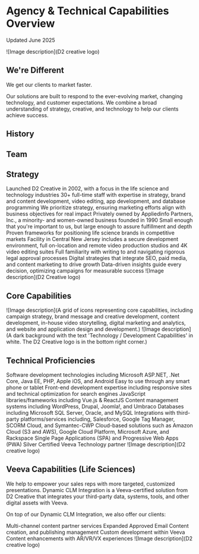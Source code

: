 # Agency \& Technical Capabilities Overview

Updated June 2025

!\[Image description\](D2 creative logo)

## We're Different

We get our clients to market faster.

Our solutions are built to respond to the ever-evolving market, changing technology, and customer expectations. We combine a broad understanding of strategy, creative, and technology to help our clients achieve success.

## History

## Team

## Strategy

Launched D2 Creative in 2002, with a focus in the life science and technology industries
30+ full-time staff with expertise in strategy, brand and content development, video editing, app development, and database programming
We prioritize strategy, ensuring marketing efforts align with business objectives for real impact
Privately owned by Appliedinfo Partners, Inc., a minority- and women-owned business founded in 1990
Small enough that you're important to us, but large enough to assure fulfillment and depth
Proven frameworks for positioning life science brands in competitive markets
Facility in Central New Jersey includes a secure development environment, full on-location and remote video production studios and 4K video editing suites
Full familiarity with writing to and navigating rigorous legal approval processes
Digital strategies that integrate SEO, paid media, and content marketing to drive growth
Data-driven insights guide every decision, optimizing campaigns for measurable success
!\[Image description\](D2 Creative logo)

## Core Capabilities

!\[Image description\](A grid of icons representing core capabilities, including campaign strategy, brand message and creative development, content development, in-house video storytelling, digital marketing and analytics, and website and application design and development.)
!\[Image description\](A dark background with the text 'Technology / Development Capabilities' in white. The D2 Creative logo is in the bottom right corner.)

## **Technical Proficiencies**

Software development technologies including Microsoft ASP.NET, .Net Core, Java EE, PHP, Apple iOS, and Android Easy to use through any smart phone or tablet
Front-end development expertise including responsive sites and technical optimization for search engines
JavaScript libraries/frameworks including Vue.js \& ReactJS
Content management systems including WordPress, Drupal, Joomla!, and Umbraco
Databases including Microsoft SQL Server, Oracle, and MySQL
Integrations with third-party platforms/services including, Salesforce, Google Tag Manager, SCORM Cloud, and Symantec-CWP
Cloud-based solutions such as Amazon Cloud (S3 and AWS), Google Cloud Platform, Microsoft Azure, and Rackspace
Single Page Applications (SPA) and Progressive Web Apps (PWA)
Silver Certified Veeva Technology partner
!\[Image description\](D2 creative logo)

## **Veeva Capabilities (Life Sciences)**

We help to empower your sales reps with more targeted, customized presentations. Dynamic CLM Integration is a Veeva-certified solution from D2 Creative that integrates your third-party data, systems, tools, and other digital assets with Veeva.

On top of our Dynamic CLM Integration, we also offer our clients:

Multi-channel content partner services
Expanded Approved Email
Content creation, and publishing management
Custom development within Veeva
Content enhancements with AR/VR/VX experiences
!\[Image description\](D2 creative logo)